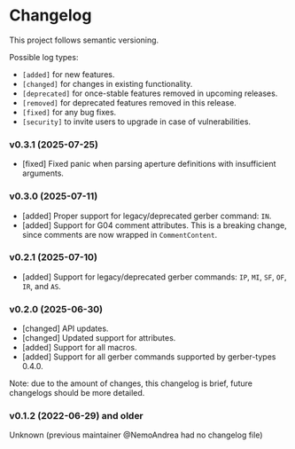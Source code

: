 # Changelog

This project follows semantic versioning.

Possible log types:

- `[added]` for new features.
- `[changed]` for changes in existing functionality.
- `[deprecated]` for once-stable features removed in upcoming releases.
- `[removed]` for deprecated features removed in this release.
- `[fixed]` for any bug fixes.
- `[security]` to invite users to upgrade in case of vulnerabilities.

### v0.3.1 (2025-07-25)

- [fixed] Fixed panic when parsing aperture definitions with insufficient arguments.

### v0.3.0 (2025-07-11)

- [added] Proper support for legacy/deprecated gerber command: `IN`.
- [added] Support for G04 comment attributes.
  This is a breaking change, since comments are now wrapped in `CommentContent`.

### v0.2.1 (2025-07-10)

- [added] Support for legacy/deprecated gerber commands: `IP`, `MI`, `SF`, `OF`, `IR`, and `AS`.

### v0.2.0 (2025-06-30)

- [changed] API updates.
- [changed] Updated support for attributes.
- [added] Support for all macros.
- [added] Support for all gerber commands supported by gerber-types 0.4.0.

Note: due to the amount of changes, this changelog is brief, future changelogs should be more detailed.

### v0.1.2 (2022-06-29) and older

Unknown (previous maintainer @NemoAndrea had no changelog file)
